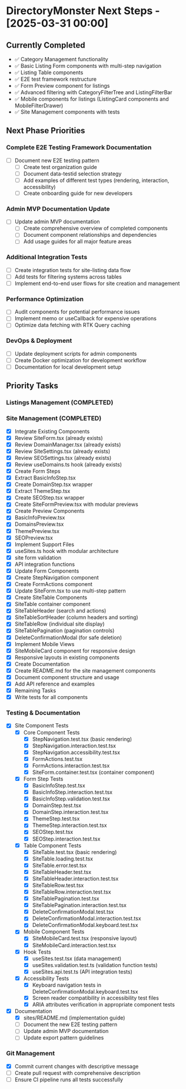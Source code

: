 # DirectoryMonster Next Steps - [2025-03-31 00:00]

## Currently Completed
- ✅ Category Management functionality
- ✅ Basic Listing Form components with multi-step navigation
- ✅ Listing Table components
- ✅ E2E test framework restructure
- ✅ Form Preview component for listings
- ✅ Advanced filtering with CategoryFilterTree and ListingFilterBar
- ✅ Mobile components for listings (ListingCard components and MobileFilterDrawer)
- ✅ Site Management components with tests

## Next Phase Priorities

### Complete E2E Testing Framework Documentation
- [ ] Document new E2E testing pattern
  - [ ] Create test organization guide
  - [ ] Document data-testid selection strategy
  - [ ] Add examples of different test types (rendering, interaction, accessibility)
  - [ ] Create onboarding guide for new developers

### Admin MVP Documentation Update
- [ ] Update admin MVP documentation
  - [ ] Create comprehensive overview of completed components
  - [ ] Document component relationships and dependencies
  - [ ] Add usage guides for all major feature areas

### Additional Integration Tests
- [ ] Create integration tests for site-listing data flow
- [ ] Add tests for filtering systems across tables
- [ ] Implement end-to-end user flows for site creation and management

### Performance Optimization
- [ ] Audit components for potential performance issues
- [ ] Implement memo or useCallback for expensive operations
- [ ] Optimize data fetching with RTK Query caching

### DevOps & Deployment
- [ ] Update deployment scripts for admin components
- [ ] Create Docker optimization for development workflow
- [ ] Documentation for local development setup

## Priority Tasks

### Listings Management (COMPLETED)

### Site Management (COMPLETED)
- [x] Integrate Existing Components
- [x] Review SiteForm.tsx (already exists)
- [x] Review DomainManager.tsx (already exists)
- [x] Review SiteSettings.tsx (already exists)
- [x] Review SEOSettings.tsx (already exists)
- [x] Review useDomains.ts hook (already exists)
- [x] Create Form Steps
- [x] Extract BasicInfoStep.tsx
- [x] Create DomainStep.tsx wrapper
- [x] Extract ThemeStep.tsx
- [x] Create SEOStep.tsx wrapper
- [x] Create SiteFormPreview.tsx with modular previews
- [x] Create Preview Components
- [x] BasicInfoPreview.tsx 
- [x] DomainsPreview.tsx
- [x] ThemePreview.tsx
- [x] SEOPreview.tsx 
- [x] Implement Support Files
- [x] useSites.ts hook with modular architecture
- [x] site form validation
- [x] API integration functions
- [x] Update Form Components
- [x] Create StepNavigation component
- [x] Create FormActions component
- [x] Update SiteForm.tsx to use multi-step pattern
- [x] Create SiteTable Components
- [x] SiteTable container component
- [x] SiteTableHeader (search and actions)
- [x] SiteTableSortHeader (column headers and sorting)
- [x] SiteTableRow (individual site display)
- [x] SiteTablePagination (pagination controls) 
- [x] DeleteConfirmationModal (for safe deletion)
- [x] Implement Mobile Views
- [x] SiteMobileCard component for responsive design
- [x] Responsive layouts in existing components
- [x] Create Documentation
- [x] Create README.md for the site management components
- [x] Document component structure and usage
- [x] Add API reference and examples
- [x] Remaining Tasks
- [x] Write tests for all components

### Testing & Documentation
- [x] Site Component Tests
  - [x] Core Component Tests
    - [x] StepNavigation.test.tsx (basic rendering)
    - [x] StepNavigation.interaction.test.tsx
    - [x] StepNavigation.accessibility.test.tsx
    - [x] FormActions.test.tsx
    - [x] FormActions.interaction.test.tsx
    - [x] SiteForm.container.test.tsx (container component)
  - [x] Form Step Tests
    - [x] BasicInfoStep.test.tsx
    - [x] BasicInfoStep.interaction.test.tsx
    - [x] BasicInfoStep.validation.test.tsx
    - [x] DomainStep.test.tsx
    - [x] DomainStep.interaction.test.tsx
    - [x] ThemeStep.test.tsx
    - [x] ThemeStep.interaction.test.tsx
    - [x] SEOStep.test.tsx
    - [x] SEOStep.interaction.test.tsx
  - [x] Table Component Tests
    - [x] SiteTable.test.tsx (basic rendering)
    - [x] SiteTable.loading.test.tsx
    - [x] SiteTable.error.test.tsx
    - [x] SiteTableHeader.test.tsx
    - [x] SiteTableHeader.interaction.test.tsx
    - [x] SiteTableRow.test.tsx
    - [x] SiteTableRow.interaction.test.tsx
    - [x] SiteTablePagination.test.tsx
    - [x] SiteTablePagination.interaction.test.tsx
    - [x] DeleteConfirmationModal.test.tsx
    - [x] DeleteConfirmationModal.interaction.test.tsx
    - [x] DeleteConfirmationModal.keyboard.test.tsx
  - [x] Mobile Component Tests
    - [x] SiteMobileCard.test.tsx (responsive layout)
    - [x] SiteMobileCard.interaction.test.tsx
  - [x] Hook Tests
    - [x] useSites.test.tsx (data management)
    - [x] useSites.validation.test.ts (validation function tests)
    - [x] useSites.api.test.ts (API integration tests)
  - [x] Accessibility Tests
    - [x] Keyboard navigation tests in DeleteConfirmationModal.keyboard.test.tsx
    - [x] Screen reader compatibility in accessibility test files
    - [x] ARIA attributes verification in appropriate component tests
- [x] Documentation
  - [x] sites/README.md (implementation guide)
  - [ ] Document the new E2E testing pattern
  - [ ] Update admin MVP documentation
  - [ ] Update export pattern guidelines

### Git Management
- [x] Commit current changes with descriptive message
- [ ] Create pull request with comprehensive description
- [ ] Ensure CI pipeline runs all tests successfully